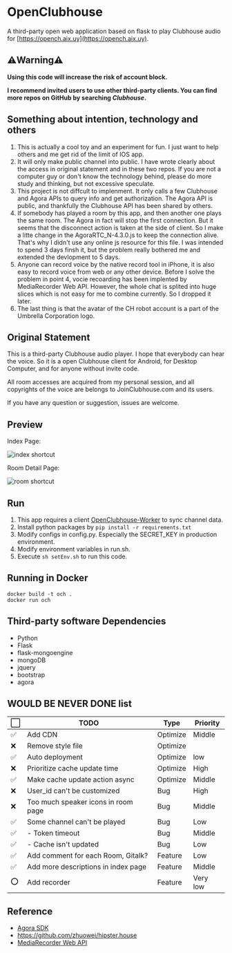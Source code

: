 # OpenClubhouse

A third-party open web application based on flask to play Clubhouse audio for [https://opench.aix.uy](https://opench.aix.uy).

## ⚠️Warning⚠️

**Using this code will increase the risk of account block.**

**I recommend invited users to use other third-party clients. You can find more repos on GitHub by searching *Clubhouse*.**

## Something about intention, technology and others

1. This is actually a cool toy and an experiment for fun. I just want to help others and me get rid of the limit of IOS app.
2. It will only make public channel into public. I have wrote clearly about the access in original statement and in these two repos. If you are not a computer guy or don't know the technology behind, please do more study and thinking, but not excessive speculate.
3. This project is not diffcult to implenment. It only calls a few Clubhouse and Agora APIs to query info and get authorization. The Agora API is public, and thankfully the Clubhouse API has been shared by others.
4. If somebody has played a room by this app, and then another one plays the same room. The Agora in fact will stop the first connection. But it seems that the disconnect action is taken at the side of client. So I make a litte change in the AgoraRTC_N-4.3.0.js to keep the connection alive. That's why I didn't use any online js resource for this file. I was intended to spend 3 days finsh it, but the problem really bothered me and extended the devlopment to 5 days.
5. Anyone can record voice by the native record tool in iPhone, it is also easy to record voice from web or any other device. Before I solve the problem in point 4, vocie recoarding has been implented by MediaRecorder Web API. However, the whole chat is splited into huge slices which is not easy for me to combine currently. So I dropped it later.
6. The last thing is that the avatar of the CH robot account is a part of the Umbrella Corporation logo.

## Original Statement

This is a third-party Clubhouse audio player. I hope that everybody can hear the voice. So it is a open Clubhouse client for Android, for Desktop Computer, and for anyone without invite code.

All room accesses are acquired from my personal session, and all copyrights of the voice are belongs to JoinClubhouse.com and its users.

If you have any question or suggestion, issues are welcome.

## Preview

Index Page:

![index shortcut](./doc/index.png)

Room Detail Page:

![room shortcut](./doc/room.png)

## Run

1. This app requires a client [OpenClubhouse-Worker](https://github.com/ai-eks/OpenClubhouse-Worker) to sync channel data.
2. Install python packages by `pip install -r requirements.txt`
3. Modify configs in config.py. Especially the SECRET_KEY in production environment.
4. Modify environment variables in run.sh.
5. Execute `sh setEnv.sh` to run this code.

## Running in Docker
```
docker build -t och .
docker run och
```

## Third-party software Dependencies

- Python
- Flask
- flask-mongoengine
- mongoDB
- jquery
- bootstrap
- agora

## WOULD BE NEVER DONE list

| ⬜️   | TODO                                | Type     | Priority |
| --- | ----------------------------------- | -------- | -------- |
| ✅   | Add CDN                             | Optimize | Middle   |
| ❌   | Remove style file                   | Optimize |          |
| ✅   | Auto deployment                     | Optimize | low      |
| ❌   | Prioritize cache update time        | Optimize | High     |
| ✅   | Make cache update action async      | Optimize | Middle   |
| ❌   | User_id can't be customized         | Bug      | High     |
| ❌   | Too much speaker icons in room page | Bug      | Middle   |
| ✅   | Some channel can't be played        | Bug      | Low      |
| ✅   | - Token timeout                     | Bug      | Middle   |
| ✅   | - Cache isn't updated               | Bug      | Low      |
| ✅   | Add comment for each Room, Gitalk?  | Feature  | Low      |
| ✅   | Add more descriptions in index page | Feature  | Middle   |
| ⭕   | Add recorder                        | Feature  | Very low |

## Reference

- [Agora SDK](https://docs.agora.io/en/Voice/API%20Reference/web_ng/index.html)
- <https://github.com/zhuowei/hipster.house>
- [MediaRecorder Web API](https://developer.mozilla.org/en-US/docs/Web/API/MediaRecorder)

